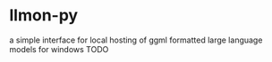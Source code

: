 # llmon-py
a simple interface for local hosting of ggml formatted large language models for windows
TODO
